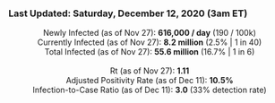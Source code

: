 ### Last Updated: Saturday, December 12, 2020 (3am ET)
<p align="center">
Newly Infected (as of Nov 27): <b>616,000 / day</b> 
(190 / 100k)<br>
Currently Infected (as of Nov 27): <b>8.2 million</b> 
(2.5% | 1 in 40)<br>
Total Infected (as of Nov 27): <b>55.6 million</b> 
(16.7% | 1 in 6)<br>
<br>
Rt (as of Nov 27): <b>1.11</b><br>
Adjusted Positivity Rate (as of Dec 11): <b>10.5%</b><br>
Infection-to-Case Ratio (as of Dec 11): <b>3.0</b> (33% detection rate)</p>